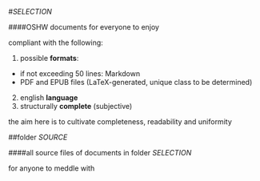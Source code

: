 #*SELECTION*

####OSHW documents for everyone to enjoy

compliant with the following:

1. possible **formats**:
  - if not exceeding 50 lines: Markdown
  - PDF and EPUB files (LaTeX-generated, unique class to be determined)
2. english **language**
3. structurally **complete** (subjective)

the aim here is to cultivate completeness, readability and uniformity

##folder *SOURCE*

####all source files of documents in folder *SELECTION*

for anyone to meddle with
